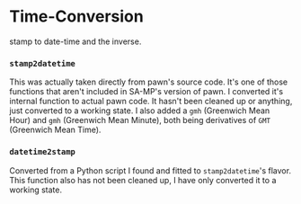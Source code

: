 # Time-Conversion
stamp to date-time and the inverse.

### `stamp2datetime`
This was actually taken directly from pawn's source code. It's one of those functions that aren't included in SA-MP's version of pawn. I converted it's internal function to actual pawn code. It hasn't been cleaned up or anything, just converted to a working state. I also added a `gmh` (Greenwich Mean Hour) and  `gmh` (Greenwich Mean Minute), both being derivatives of `GMT` (Greenwich Mean Time).
### `datetime2stamp`
Converted from a Python script I found and fitted to `stamp2datetime`'s flavor. This function also has not been cleaned up, I have only converted it to a working state.
